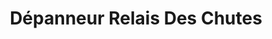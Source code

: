 ---
title: "Dépanneur Relais Des Chutes"
url: /grand-remous/depanneur-relais-des-chutes/
shop: convenience
---